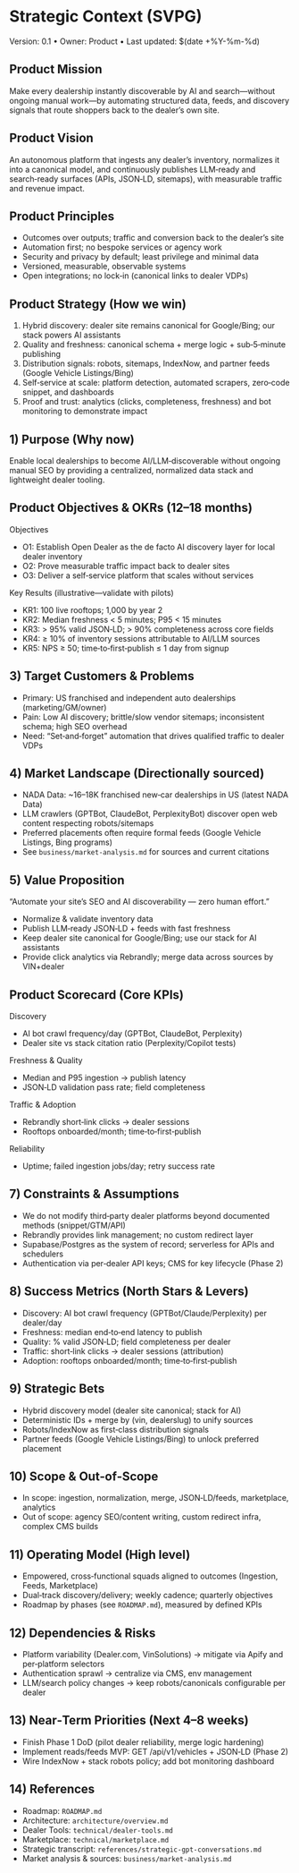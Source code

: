 # Strategic Context (SVPG)

Version: 0.1 • Owner: Product • Last updated: $(date +%Y-%m-%d)

## Product Mission
Make every dealership instantly discoverable by AI and search—without ongoing manual work—by automating structured data, feeds, and discovery signals that route shoppers back to the dealer’s own site.

## Product Vision
An autonomous platform that ingests any dealer’s inventory, normalizes it into a canonical model, and continuously publishes LLM‑ready and search‑ready surfaces (APIs, JSON‑LD, sitemaps), with measurable traffic and revenue impact.

## Product Principles
- Outcomes over outputs; traffic and conversion back to the dealer’s site
- Automation first; no bespoke services or agency work
- Security and privacy by default; least privilege and minimal data
- Versioned, measurable, observable systems
- Open integrations; no lock‑in (canonical links to dealer VDPs)

## Product Strategy (How we win)
1. Hybrid discovery: dealer site remains canonical for Google/Bing; our stack powers AI assistants
2. Quality and freshness: canonical schema + merge logic + sub‑5‑minute publishing
3. Distribution signals: robots, sitemaps, IndexNow, and partner feeds (Google Vehicle Listings/Bing)
4. Self‑service at scale: platform detection, automated scrapers, zero‑code snippet, and dashboards
5. Proof and trust: analytics (clicks, completeness, freshness) and bot monitoring to demonstrate impact

## 1) Purpose (Why now)
Enable local dealerships to become AI/LLM‑discoverable without ongoing manual SEO by providing a centralized, normalized data stack and lightweight dealer tooling.

## Product Objectives & OKRs (12–18 months)
Objectives
- O1: Establish Open Dealer as the de facto AI discovery layer for local dealer inventory
- O2: Prove measurable traffic impact back to dealer sites
- O3: Deliver a self‑service platform that scales without services

Key Results (illustrative—validate with pilots)
- KR1: 100 live rooftops; 1,000 by year 2
- KR2: Median freshness < 5 minutes; P95 < 15 minutes
- KR3: > 95% valid JSON‑LD; > 90% completeness across core fields
- KR4: ≥ 10% of inventory sessions attributable to AI/LLM sources
- KR5: NPS ≥ 50; time‑to‑first‑publish ≤ 1 day from signup

## 3) Target Customers & Problems
- Primary: US franchised and independent auto dealerships (marketing/GM/owner)
- Pain: Low AI discovery; brittle/slow vendor sitemaps; inconsistent schema; high SEO overhead
- Need: “Set‑and‑forget” automation that drives qualified traffic to dealer VDPs

## 4) Market Landscape (Directionally sourced)
- NADA Data: ~16–18K franchised new‑car dealerships in US (latest NADA Data)
- LLM crawlers (GPTBot, ClaudeBot, PerplexityBot) discover open web content respecting robots/sitemaps
- Preferred placements often require formal feeds (Google Vehicle Listings, Bing programs)
- See `business/market-analysis.md` for sources and current citations

## 5) Value Proposition
“Automate your site’s SEO and AI discoverability — zero human effort.”
- Normalize & validate inventory data
- Publish LLM‑ready JSON‑LD + feeds with fast freshness
- Keep dealer site canonical for Google/Bing; use our stack for AI assistants
- Provide click analytics via Rebrandly; merge data across sources by VIN+dealer

## Product Scorecard (Core KPIs)
Discovery
- AI bot crawl frequency/day (GPTBot, ClaudeBot, Perplexity)
- Dealer site vs stack citation ratio (Perplexity/Copilot tests)

Freshness & Quality
- Median and P95 ingestion → publish latency
- JSON‑LD validation pass rate; field completeness

Traffic & Adoption
- Rebrandly short‑link clicks → dealer sessions
- Rooftops onboarded/month; time‑to‑first‑publish

Reliability
- Uptime; failed ingestion jobs/day; retry success rate

## 7) Constraints & Assumptions
- We do not modify third‑party dealer platforms beyond documented methods (snippet/GTM/API)
- Rebrandly provides link management; no custom redirect layer
- Supabase/Postgres as the system of record; serverless for APIs and schedulers
- Authentication via per‑dealer API keys; CMS for key lifecycle (Phase 2)

## 8) Success Metrics (North Stars & Levers)
- Discovery: AI bot crawl frequency (GPTBot/Claude/Perplexity) per dealer/day
- Freshness: median end‑to‑end latency to publish
- Quality: % valid JSON‑LD; field completeness per dealer
- Traffic: short‑link clicks → dealer sessions (attribution)
- Adoption: rooftops onboarded/month; time‑to‑first‑publish

## 9) Strategic Bets
- Hybrid discovery model (dealer site canonical; stack for AI)
- Deterministic IDs + merge by (vin, dealerslug) to unify sources
- Robots/IndexNow as first‑class distribution signals
- Partner feeds (Google Vehicle Listings/Bing) to unlock preferred placement

## 10) Scope & Out‑of‑Scope
- In scope: ingestion, normalization, merge, JSON‑LD/feeds, marketplace, analytics
- Out of scope: agency SEO/content writing, custom redirect infra, complex CMS builds

## 11) Operating Model (High level)
- Empowered, cross‑functional squads aligned to outcomes (Ingestion, Feeds, Marketplace)
- Dual‑track discovery/delivery; weekly cadence; quarterly objectives
- Roadmap by phases (see `ROADMAP.md`), measured by defined KPIs

## 12) Dependencies & Risks
- Platform variability (Dealer.com, VinSolutions) → mitigate via Apify and per‑platform selectors
- Authentication sprawl → centralize via CMS, env management
- LLM/search policy changes → keep robots/canonicals configurable per dealer

## 13) Near‑Term Priorities (Next 4–8 weeks)
- Finish Phase 1 DoD (pilot dealer reliability, merge logic hardening)
- Implement reads/feeds MVP: GET /api/v1/vehicles + JSON‑LD (Phase 2)
- Wire IndexNow + stack robots policy; add bot monitoring dashboard

## 14) References
- Roadmap: `ROADMAP.md`
- Architecture: `architecture/overview.md`
- Dealer Tools: `technical/dealer-tools.md`
- Marketplace: `technical/marketplace.md`
- Strategic transcript: `references/strategic-gpt-conversations.md`
- Market analysis & sources: `business/market-analysis.md`
